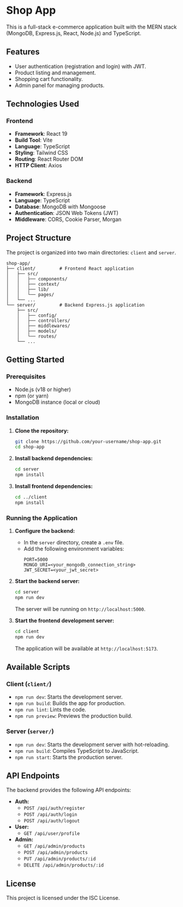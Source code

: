 # Shop App

This is a full-stack e-commerce application built with the MERN stack (MongoDB, Express.js, React, Node.js) and TypeScript.

## Features

*   User authentication (registration and login) with JWT.
*   Product listing and management.
*   Shopping cart functionality.
*   Admin panel for managing products.

## Technologies Used

### Frontend

*   **Framework**: React 19
*   **Build Tool**: Vite
*   **Language**: TypeScript
*   **Styling**: Tailwind CSS
*   **Routing**: React Router DOM
*   **HTTP Client**: Axios

### Backend

*   **Framework**: Express.js
*   **Language**: TypeScript
*   **Database**: MongoDB with Mongoose
*   **Authentication**: JSON Web Tokens (JWT)
*   **Middleware**: CORS, Cookie Parser, Morgan

## Project Structure

The project is organized into two main directories: `client` and `server`.

```
shop-app/
├── client/         # Frontend React application
│   ├── src/
│   │   ├── components/
│   │   ├── context/
│   │   ├── lib/
│   │   └── pages/
│   └── ...
└── server/         # Backend Express.js application
    ├── src/
    │   ├── config/
    │   ├── controllers/
    │   ├── middlewares/
    │   ├── models/
    │   └── routes/
    └── ...
```

## Getting Started

### Prerequisites

*   Node.js (v18 or higher)
*   npm (or yarn)
*   MongoDB instance (local or cloud)

### Installation

1.  **Clone the repository:**
    ```bash
    git clone https://github.com/your-username/shop-app.git
    cd shop-app
    ```

2.  **Install backend dependencies:**
    ```bash
    cd server
    npm install
    ```

3.  **Install frontend dependencies:**
    ```bash
    cd ../client
    npm install
    ```

### Running the Application

1.  **Configure the backend:**
    *   In the `server` directory, create a `.env` file.
    *   Add the following environment variables:
        ```
        PORT=5000
        MONGO_URI=<your_mongodb_connection_string>
        JWT_SECRET=<your_jwt_secret>
        ```

2.  **Start the backend server:**
    ```bash
    cd server
    npm run dev
    ```
    The server will be running on `http://localhost:5000`.

3.  **Start the frontend development server:**
    ```bash
    cd client
    npm run dev
    ```
    The application will be available at `http://localhost:5173`.

## Available Scripts

### Client (`client/`)

*   `npm run dev`: Starts the development server.
*   `npm run build`: Builds the app for production.
*   `npm run lint`: Lints the code.
*   `npm run preview`: Previews the production build.

### Server (`server/`)

*   `npm run dev`: Starts the development server with hot-reloading.
*   `npm run build`: Compiles TypeScript to JavaScript.
*   `npm run start`: Starts the production server.

## API Endpoints

The backend provides the following API endpoints:

*   **Auth:**
    *   `POST /api/auth/register`
    *   `POST /api/auth/login`
    *   `POST /api/auth/logout`
*   **User:**
    *   `GET /api/user/profile`
*   **Admin:**
    *   `GET /api/admin/products`
    *   `POST /api/admin/products`
    *   `PUT /api/admin/products/:id`
    *   `DELETE /api/admin/products/:id`

## License

This project is licensed under the ISC License.
